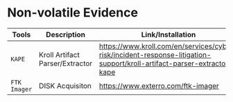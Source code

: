 # Non-volatile Evidence
| Tools | Description | Link/Installation |
|-------|-------------|------|
| `KAPE` | 	Kroll Artifact Parser/Extractor | https://www.kroll.com/en/services/cyber-risk/incident-response-litigation-support/kroll-artifact-parser-extractor-kape |
| `FTK Imager` | DISK Acquisiton | https://www.exterro.com/ftk-imager |
